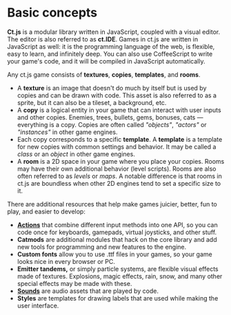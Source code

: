 # Basic concepts

**Ct.js** is a modular library written in JavaScript, coupled with a visual editor. The editor is also referred to as **ct.IDE**. Games in ct.js are written in JavaScript as well: it is the programming language of the web, is flexible, easy to learn, and infinitely deep. You can also use CoffeeScript to write your game's code, and it will be compiled in JavaScript automatically.

Any ct.js game consists of **textures**, **copies**, **templates**, and **rooms**.

* A **texture** is an image that doesn't do much by itself but is used by copies and can be drawn with code. This asset is also referred to as a sprite, but it can also be a tileset, a background, etc.
* A **copy** is a logical entity in your game that can interact with user inputs and other copies. Enemies, trees, bullets, gems, bonuses, cats — everything is a copy. Copies are often called *"objects"*, *"actors"* or *"instances"* in other game engines.
* Each copy corresponds to a specific **template**. A **template** is a template for new copies with common settings and behavior. It may be called a *class* or an *object* in other game engines.
* A **room** is a 2D space in your game where you place your copies. Rooms may have their own additional behavior (level scripts). Rooms are also often referred to as *levels* or *maps*. A notable difference is that rooms in ct.js are boundless when other 2D engines tend to set a specific size to it.

There are additional resources that help make games juicier, better, fun to play, and easier to develop:

* [**Actions**](actions.html) that combine different input methods into one API, so you can code once for keyboards, gamepads, virtual joysticks, and other stuff.
* **Catmods** are additional modules that hack on the core library and add new tools for programming and new features to the engine.
* **Custom fonts** allow you to use .ttf files in your games, so your game looks nice in every browser or PC.
* **Emitter tandems,** or simply particle systems, are flexible visual effects made of textures. Explosions, magic effects, rain, snow, and many other special effects may be made with these.
* [**Sounds**](sounds.html) are audio assets that are played by code.
* **Styles** are templates for drawing labels that are used while making the user interface.
